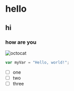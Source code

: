 # hello
## hi
### how are you
![octocat](https://octodex.github.com/images/steroidtocat.png)
``` javascript
var myVar = "Hello, world!";
```
- [ ] one
- [ ] two
- [ ] three
